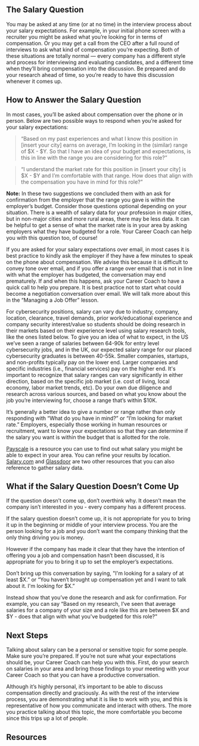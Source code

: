 ## The Salary Question 

You may be asked at any time (or at no time) in the interview process about your salary expectations. For example, in your initial phone screen with a recruiter you might be asked what you’re looking for in terms of compensation. Or you may get a call from the CEO after a full round of interviews to ask what kind of compensation you’re expecting. Both of these situations are totally normal — every company has a different style and process for interviewing and evaluating candidates, and a different time when they’ll bring compensation into the discussion. Be prepared and do your research ahead of time, so you’re ready to have this discussion whenever it comes up.  

## How to Answer the Salary Question

In most cases, you’ll be asked about compensation over the phone or in person. Below are two possible ways to respond when you’re asked for your salary expectations:

> “Based on my past experiences and what I know this position in [insert your city] earns on average, I’m looking in the (similar) range of $X - $Y. So that I have an idea of your budget and expectations, is this in line with the range you are considering for this role?”

> “I understand the market rate for this position in [insert your city] is $X - $Y and I’m comfortable with that range. How does that align with the compensation you have in mind for this role?”

**Note:** In these two suggestions we concluded them with an ask for confirmation from the employer that the range you gave is within the employer’s budget. Consider those questions optional depending on your situation. There is a wealth of salary data for your profession in major cities, but in non-major cities and more rural areas, there may be less data. It can be helpful to get a sense of what the market rate is in your area by asking employers what they have budgeted for a role. Your Career Coach can help you with this question too, of course!

If you are asked for your salary expectations over email, in most cases it is best practice to kindly ask the employer if they have a few minutes to speak on the phone about compensation. We advise this because it is difficult to convey tone over email, and if you offer a range over email that is not in line with what the employer has budgeted, the conversation may end prematurely. If and when this happens, ask your Career Coach to have a quick call to help you prepare. It is best practice not to start what could become a negotiation conversation over email. We will talk more about this in the “Managing a Job Offer” lesson. 

For cybersecurity positions, salary can vary due to industry, company, location, clearance, travel demands, prior work/educational experience and company security interest/value so students should be doing research in their markets based on their experience level using salary research tools, like the ones listed below.  To give you an idea of what to expect, in the US we’ve seen a range of salaries between 64-90k for entry level cybersecurity jobs, and in the UK, our expected salary range for our placed cybersecurity graduates is between 40-55k. Smaller companies, startups, and non-profits typically pay on the lower end. Larger companies and specific industries (i.e., financial services) pay on the higher end. It's important to recognize that salary ranges can vary significantly in either direction, based on the specific job market (i.e. cost of living, local economy, labor market trends, etc). Do your own due diligence and research across various sources, and based on what you know about the job you’re interviewing for, choose a range that’s within $10K.

It’s generally a better idea to give a number or range rather than only responding with “What do you have in mind?” or “I’m looking for market rate.” Employers, especially those working in human resources or recruitment, want to know your expectations so that they can determine if the salary you want is within the budget that is allotted for the role.

[Payscale](http://www.payscale.com/research/US/Job=Software_Developer/Salary) is a resource you can use to find out what salary you might be able to expect in your area. You can refine your results by location. [Salary.com](http://www.salary.com/) and [Glassdoor](http://www.glassdoor.com/) are two other resources that you can also reference to gather salary data. 

## What if the Salary Question Doesn’t Come Up 

If the question doesn’t come up, don’t overthink why. It doesn’t mean the company isn’t interested in you - every company has a different process. 

If the salary question doesn’t come up, it is not appropriate for you to bring it up in the beginning or middle of your interview process. You are the person looking for a job and you don’t want the company thinking that the only thing driving you is money.

However if the company has made it clear that they have the intention of offering you a job and compensation hasn’t been discussed, it is appropriate for you to bring it up to set the employer’s expectations. 

Don’t bring up this conversation by saying,  "I'm looking for a salary of at least $X.” or “You haven’t brought up compensation yet and I want to talk about it. I'm looking for $X.” 

Instead show that you’ve done the research and ask for confirmation. For example, you can say “Based on my research, I’ve seen that average salaries for a company of your size and a role like this are between $X and $Y - does that align with what you've budgeted for this role?"

## Next Steps

Talking about salary can be a personal or sensitive topic for some people. Make sure you’re prepared. If you’re not sure what your expectations should be, your Career Coach can help you with this. First, do your search on salaries in your area and bring those findings to your meeting with your Career Coach so that you can have a productive conversation. 

Although it’s highly personal, it’s important to be able to discuss compensation directly and graciously.  As with the rest of the interview process, you are demonstrating what it is like to work with you, and this is representative of how you communicate and interact with others. The more you practice talking about this topic, the more comfortable you become since this trips up a lot of people.

## Resources




